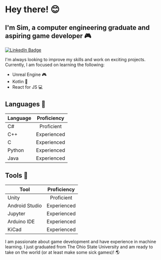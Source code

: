 # Hey there! 😊
## I'm Sim, a computer engineering graduate and aspiring game developer 🎮

[![LinkedIn Badge](https://img.shields.io/badge/LinkedIn-Profile-informational?style=flat-square&logo=linkedin&logoColor=white&color=0D76A8)](https://www.linkedin.com/in/sim-sealy/)

I'm always looking to improve my skills and work on exciting projects. Currently, I am focused on learning the following:
- Unreal Engine 🎮
- Kotlin 📱
- React for JS 💻

## Languages 💬

| Language        | Proficiency         |
| -------------  |:-------------:|
| C#              | Proficient      |
| C++             | Experienced     |
| C               | Experienced     |
| Python          | Experienced     |
| Java            | Experienced     |

## Tools 🔧

| Tool            | Proficiency         |
| -------------  |:-------------:|
| Unity           | Proficient     |
| Android Studio  | Experienced     |
| Jupyter         | Experienced     |
| Arduino IDE     | Experienced     |
| KiCad           | Experienced     |

I am passionate about game development and have experience in machine learning. I just graduated from The Ohio State University and am ready to take on the world (or at least make some sick games)! 🌎
